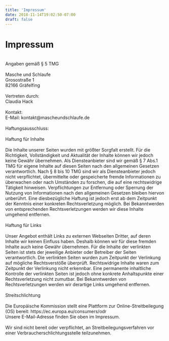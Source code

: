 ```yaml
---
title: 'Impressum'
date: 2018-11-14T19:02:50-07:00
draft: false
---
```

<h1>Impressum</h1>
<br>
Angaben gemäß § 5 TMG<br>
<br>
Masche und Schlaufe<br>
Grosostraße 1<br>
82166 Gräfelfing<br>
<br>
Vertreten durch:<br>
Claudia Hack<br>
<br>
Kontakt:<br>
E-Mail: kontakt@mascheundschlaufe.de<br>
<br>
Haftungsausschluss:<br>
<br>
Haftung für Inhalte<br>
<br>
Die Inhalte unserer Seiten wurden mit größter Sorgfalt erstellt. Für die Richtigkeit, Vollständigkeit und Aktualität der Inhalte können wir jedoch keine Gewähr übernehmen. Als Diensteanbieter sind wir gemäß § 7 Abs.1 TMG für eigene Inhalte auf diesen Seiten nach den allgemeinen Gesetzen verantwortlich. Nach § 8 bis 10 TMG sind wir als Diensteanbieter jedoch nicht verpflichtet, übermittelte oder gespeicherte fremde Informationen zu überwachen oder nach Umständen zu forschen, die auf eine rechtswidrige Tätigkeit hinweisen. Verpflichtungen zur Entfernung oder Sperrung der Nutzung von Informationen nach den allgemeinen Gesetzen bleiben hiervon unberührt. Eine diesbezügliche Haftung ist jedoch erst ab dem Zeitpunkt der Kenntnis einer konkreten Rechtsverletzung möglich. Bei Bekanntwerden von entsprechenden Rechtsverletzungen werden wir diese Inhalte umgehend entfernen.<br>
<br>
Haftung für Links<br>
<br>
Unser Angebot enthält Links zu externen Webseiten Dritter, auf deren Inhalte wir keinen Einfluss haben. Deshalb können wir für diese fremden Inhalte auch keine Gewähr übernehmen. Für die Inhalte der verlinkten Seiten ist stets der jeweilige Anbieter oder Betreiber der Seiten verantwortlich. Die verlinkten Seiten wurden zum Zeitpunkt der Verlinkung auf mögliche Rechtsverstöße überprüft. Rechtswidrige Inhalte waren zum Zeitpunkt der Verlinkung nicht erkennbar. Eine permanente inhaltliche Kontrolle der verlinkten Seiten ist jedoch ohne konkrete Anhaltspunkte einer Rechtsverletzung nicht zumutbar. Bei Bekanntwerden von Rechtsverletzungen werden wir derartige Links umgehend entfernen.<br>
<br>
Streitschlichtung<br>
<br>
Die Europäische Kommission stellt eine Plattform zur Online-Streitbeilegung (OS) bereit: https://ec.europa.eu/consumers/odr<br>
Unsere E-Mail-Adresse finden Sie oben im Impressum.<br>
<br>
Wir sind nicht bereit oder verpflichtet, an Streitbeilegungsverfahren vor einer Verbraucherschlichtungsstelle teilzunehmen.<br>